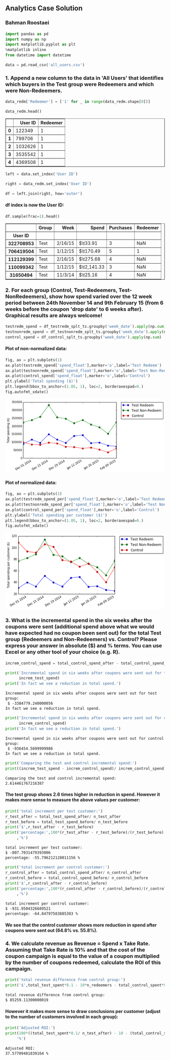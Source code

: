
## Analytics Case Solution

### Bahman Roostaei


```python
import pandas as pd
import numpy as np
import matplotlib.pyplot as plt
%matplotlib inline
from datetime import datetime
```


```python
data = pd.read_csv('all_users.csv')
```

### 1. Append a new column to the data in 'All Users' that identifies which buyers in the Test group were Redeemers and which were Non-Redeemers.														


```python
data_redm['Redeemer'] = ['1' for _ in range(data_redm.shape[0])]
```


```python
data_redm.head()
```




<div>
<table border="1" class="dataframe">
  <thead>
    <tr style="text-align: right;">
      <th></th>
      <th>User ID</th>
      <th>Redeemer</th>
    </tr>
  </thead>
  <tbody>
    <tr>
      <th>0</th>
      <td>122349</td>
      <td>1</td>
    </tr>
    <tr>
      <th>1</th>
      <td>799706</td>
      <td>1</td>
    </tr>
    <tr>
      <th>2</th>
      <td>1032626</td>
      <td>1</td>
    </tr>
    <tr>
      <th>3</th>
      <td>3535542</td>
      <td>1</td>
    </tr>
    <tr>
      <th>4</th>
      <td>4369508</td>
      <td>1</td>
    </tr>
  </tbody>
</table>
</div>




```python
left = data.set_index('User ID')
```


```python
right = data_redm.set_index('User ID')
```


```python
df = left.join(right, how='outer')
```

#### df index is now the User ID:


```python
df.sample(frac=1).head()
```




<div>
<table border="1" class="dataframe">
  <thead>
    <tr style="text-align: right;">
      <th></th>
      <th>Group</th>
      <th>Week</th>
      <th>Spend</th>
      <th>Purchases</th>
      <th>Redeemer</th>
    </tr>
    <tr>
      <th>User ID</th>
      <th></th>
      <th></th>
      <th></th>
      <th></th>
      <th></th>
    </tr>
  </thead>
  <tbody>
    <tr>
      <th>322708953</th>
      <td>Test</td>
      <td>2/16/15</td>
      <td>$\t33.91</td>
      <td>3</td>
      <td>NaN</td>
    </tr>
    <tr>
      <th>706419504</th>
      <td>Test</td>
      <td>1/12/15</td>
      <td>$\t170.49</td>
      <td>5</td>
      <td>1</td>
    </tr>
    <tr>
      <th>112129399</th>
      <td>Test</td>
      <td>2/16/15</td>
      <td>$\t275.68</td>
      <td>4</td>
      <td>NaN</td>
    </tr>
    <tr>
      <th>110099342</th>
      <td>Test</td>
      <td>1/12/15</td>
      <td>$\t2,141.33</td>
      <td>3</td>
      <td>NaN</td>
    </tr>
    <tr>
      <th>31650494</th>
      <td>Test</td>
      <td>11/3/14</td>
      <td>$\t25.16</td>
      <td>4</td>
      <td>NaN</td>
    </tr>
  </tbody>
</table>
</div>



### 2. For each group (Control, Test-Redeemers, Test-NonRedeemers), show how spend varied over the 12 week period between 24th November 14 and 9th February 15 (from 6 weeks before the coupon 'drop date' to 6 weeks after). Graphical results are always welcome!	
															


```python
testredm_spend = df_testredm_splt_ts.groupby('week_date').apply(np.sum)
testnonredm_spend = df_testnonredm_splt_ts.groupby('week_date').apply(np.sum)
control_spend = df_control_splt_ts.groupby('week_date').apply(np.sum)
```

#### Plot of non-normalized data:


```python
fig, ax = plt.subplots(1)
ax.plot(testredm_spend['spend_float'],marker='o',label='Test Redeem')
ax.plot(testnonredm_spend['spend_float'],marker='o',label='Test Non-Redeem')
ax.plot(control_spend['spend_float'],marker='o',label='Control')
plt.ylabel('Total spending ($)')
plt.legend(bbox_to_anchor=(1.05, 1), loc=2, borderaxespad=0.)
fig.autofmt_xdate()
```


![png](output_14_0.png)


#### Plot of normalized data:



```python
fig, ax = plt.subplots(1)
ax.plot(testredm_spend_per['spend_float'],marker='o',label='Test Redeem')
ax.plot(testnonredm_spend_per['spend_float'],marker='o',label='Test Non-Redeem')
ax.plot(control_spend_per['spend_float'],marker='o',label='Control')
plt.ylabel('Total spending per customer ($)')
plt.legend(bbox_to_anchor=(1.05, 1), loc=2, borderaxespad=0.)
fig.autofmt_xdate()
```


![png](output_16_0.png)


### 3. What is the incremental spend in the six weeks after the coupons were sent (additional spend above what we would have expected had no coupon been sent out) for the total Test group (Redeemers and Non-Redeemers) vs. Control? Please express your answer in absolute ($) and % terms. You can use Excel or any other tool of your choice (e.g. R).	


```python
increm_control_spend = total_control_spend_after - total_control_spend_before
```


```python
print('Incremental spend in six weeks after coupons were sent out for test group:\n','$',
      increm_test_spend)
print('In fact we see a reduction in total spend.')
```

    Incremental spend in six weeks after coupons were sent out for test group:
     $ -3384779.240000056
    In fact we see a reduction in total spend.



```python
print('Incremental spend in six weeks after coupons were sent out for control group:\n','$',
      increm_control_spend)
print('In fact we see a reduction in total spend.')
```

    Incremental spend in six weeks after coupons were sent out for control group:
     $ -936454.5699999986
    In fact we see a reduction in total spend.



```python
print('Comparing the test and control incremental spend:')
print((increm_test_spend - increm_control_spend)/ increm_control_spend)
```

    Comparing the test and control incremental spend:
    2.614461767216387


#### The test group shows 2.6 times higher in reduction in spend. However it makes more sense to measure the above values per customer:


```python
print('total increment per test customer:')
r_test_after = total_test_spend_after/ n_test_after
r_test_before = total_test_spend_before/ n_test_before
print('$',r_test_after - r_test_before)
print('percentage:',100*(r_test_after - r_test_before)/(r_test_before)
     ,'%')
```

    total increment per test customer:
    $ -807.7031479393006
    percentage: -55.796212128011156 %



```python
print('total increment per control customer:')
r_control_after = total_control_spend_after/ n_control_after
r_control_before = total_control_spend_before/ n_control_before
print('$',r_control_after - r_control_before)
print('percentage:',100*(r_control_after - r_control_before)/(r_control_before)
     ,'%')
```

    total increment per control customer:
    $ -931.9504326689521
    percentage: -64.84797583885303 %


#### We see that the control customer shows more reduction in spend after coupons were sent out (64.8% vs. 55.8%).

### 4. We calculate revenue as Revenue = Spend x Take Rate. Assuming that Take Rate is 10% and that the cost of the coupon campaign is equal to the value of a coupon multiplied by the number of coupons redeemed, calculate the ROI of this campaign. 


```python
print('total revenue difference from control group:')
print('$',total_test_spent*0.1 - 10*n_redeemers - total_control_spent*0.1)
```

    total revenue difference from control group:
    $ 85259.11300000019


#### However it makes more sense to draw conclusions per customer (adjust to the number of customers involved in each group):


```python
print('Adjusted ROI:')
print(100*((total_test_spent*0.1/ n_test_after) - 10 - (total_control_spent*0.1/ n_control_after))/(10),
     '%')
```

    Adjusted ROI:
    37.57709481839164 %




